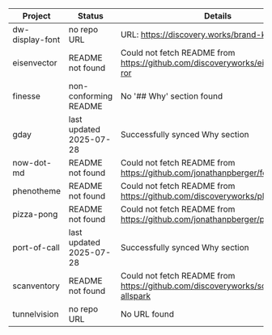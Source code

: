 | Project | Status | Details |
|---------|---------|----------|
| dw-display-font | no repo URL | URL: https://discovery.works/brand-kit |
| eisenvector | README not found | Could not fetch README from https://github.com/discoveryworks/eisenvector7-ror |
| finesse | non-conforming README | No '## Why' section found |
| gday | last updated 2025-07-28 | Successfully synced Why section |
| now-dot-md | README not found | Could not fetch README from https://github.com/jonathanpberger/foam |
| phenotheme | README not found | Could not fetch README from https://github.com/discoveryworks/phenotheme |
| pizza-pong | README not found | Could not fetch README from https://github.com/jonathanpberger/pizza-pong |
| port-of-call | last updated 2025-07-28 | Successfully synced Why section |
| scanventory | README not found | Could not fetch README from https://github.com/discoveryworks/scanventory8-allspark |
| tunnelvision | no repo URL | No URL found |
